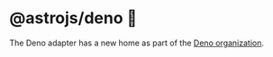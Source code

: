 # @astrojs/deno 🦖

The Deno adapter has a new home as part of the [Deno organization](https://github.com/denoland/deno-astro-adapter).
